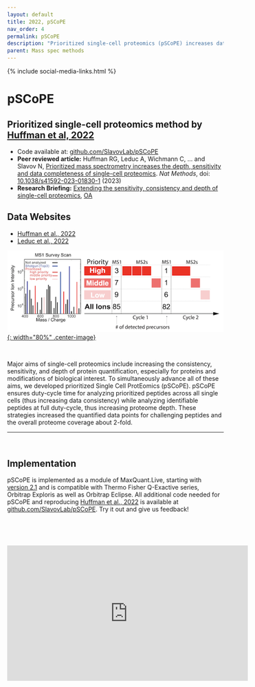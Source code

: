 ```yaml
---
layout: default
title: 2022, pSCoPE
nav_order: 4
permalink: pSCoPE
description: "Prioritized single-cell proteomics (pSCoPE) increases data completeness and proteome coverage. pSCoPE also enables targeted analysis of thousands of peptides of biological interest | Slavov Laboratory"
parent: Mass spec methods
---
```

{% include social-media-links.html %}

# pSCoPE

## Prioritized single-cell proteomics method by [Huffman et al, 2022][pSCoPE_Preprint]
 * Code available at: [github.com/SlavovLab/pSCoPE](https://github.com/SlavovLab/pSCoPE)
 * **Peer reviewed article:** Huffman RG, Leduc A, Wichmann C, ... and Slavov N, [Prioritized mass spectrometry increases the depth, sensitivity and data completeness of single-cell proteomics][pSCoPE_Nature-Methods]. *Nat Methods*, doi: [10.1038/s41592-023-01830-1](https://doi.org/10.1038/s41592-023-01830-1) (2023)
  * **Research Briefing:** [Extending the sensitivity, consistency and depth of single-cell proteomics](https://www.nature.com/articles/s41592-023-01786-2), [OA](https://rdcu.be/c9aAL)

## Data Websites
 * [Huffman et al., 2022](Huffman_et_al_2022)
 * [Leduc et al., 2022](Leduc_et_al_2022)

 <!-- [![pSCoPE](Figs/pSCoPE.png){: width="50%" .center-image}][pSCoPE_Preprint] -->
 [![pSCoPE](Figs/prioritized-proteomics-pSCoPE.png){: width="80%" .center-image}][pSCoPE_Preprint]


&nbsp;

Major aims of single-cell proteomics include increasing the consistency, sensitivity, and depth of protein quantification, especially for proteins and modifications of biological interest. To simultaneously advance all of these aims, we developed prioritized Single Cell ProtEomics (pSCoPE). pSCoPE ensures duty-cycle time for analyzing prioritized peptides across all single cells (thus increasing data consistency) while analyzing identifiable peptides at full duty-cycle, thus increasing proteome depth. These strategies increased the quantified data points for challenging peptides and the overall proteome coverage about 2-fold.

---



&nbsp;

## Implementation
pSCoPE is implemented as a module of MaxQuant.Live, starting with [version 2.1](http://www.maxquant.live) and is compatible with Thermo Fisher Q-Exactive series, Orbitrap Exploris as well as Orbitrap Eclipse.  All additional code needed for pSCoPE and reproducing [Huffman et al., 2022][pSCoPE_Preprint] is available at [github.com/SlavovLab/pSCoPE](https://github.com/SlavovLab/pSCoPE). Try it out and give us feedback!

&nbsp;  

&nbsp;

<iframe width="560" height="315" src="https://www.youtube.com/embed/SP0x3gAALtg" title="YouTube video player" frameborder="0" allow="accelerometer; autoplay; clipboard-write; encrypted-media; gyroscope; picture-in-picture" allowfullscreen></iframe>

&nbsp;  

&nbsp;

&nbsp;


&nbsp;

&nbsp;

[pSCoPE_Preprint]: https://www.biorxiv.org/content/10.1101/2022.03.16.484655v2 "Prioritized Single Cell ProtEomics by Mass-Spectrometry enables high-throughput targeted proteomics"

[pSCoPE_Nature-Methods]: https://www.nature.com/articles/s41592-023-01830-1 "Prioritized mass spectrometry increases the depth, sensitivity and data completeness of single-cell proteomics"

&nbsp;

&nbsp;

&nbsp;

&nbsp;

&nbsp;

&nbsp;

&nbsp;

&nbsp;

&nbsp;

&nbsp;

&nbsp;
